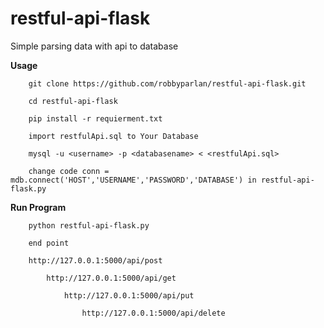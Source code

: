 # restful-api-flask
Simple parsing data with api to database

**Usage**
```
	git clone https://github.com/robbyparlan/restful-api-flask.git
	
	cd restful-api-flask

	pip install -r requierment.txt

```

```
	import restfulApi.sql to Your Database

	mysql -u <username> -p <databasename> < <restfulApi.sql>

```

```
	change code conn = mdb.connect('HOST','USERNAME','PASSWORD','DATABASE') in restful-api-flask.py

```

**Run Program**

```
	python restful-api-flask.py

	end point 

	http://127.0.0.1:5000/api/post

		http://127.0.0.1:5000/api/get
	
			http://127.0.0.1:5000/api/put
	
				http://127.0.0.1:5000/api/delete
```